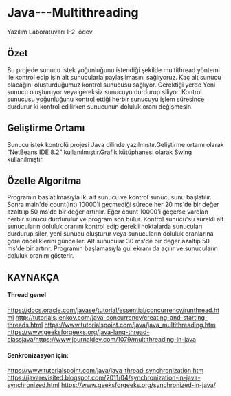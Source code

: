 # Java---Multithreading
Yazılım Laboratuvarı 1-2. ödev.

## Özet
Bu projede sunucu istek yoğunluğunu istendiği
şekilde multithread yöntemi ile kontrol edip işin alt
sunucularla paylaşılmasını sağlıyoruz. Kaç alt
sunucu olacağını oluşturduğumuz kontrol sunucusu
sağlıyor. Gerektiği yerde Yeni sunucu oluşturuyor
veya gereksiz sunucuyu durdurup siliyor. Kontrol
sunucusu yoğunluğunu kontrol ettiği herbir
sunucuyu işlem süresince durdurur ki kontrol
edilirken sunucunun doluluk oranı değişmesin.

## Geliştirme Ortamı
Sunucu istek kontrolü projesi Java dilinde
yazılmıştır.Geliştirme ortamı olarak “NetBeans
IDE 8.2” kullanılmıştır.Grafik kütüphanesi olarak
Swing kullanılmıştır.

## Özetle Algoritma
Programın başlatılmasıyla iki alt sunucu ve
kontrol sunucusunu başlatılır. Sonra main'de
count(int) 10000'i geçmediği sürece her 20 ms'de
bir değer azaltılıp 50 ms'de bir değer artırılır. Eğer
count 10000'i geçerse varolan herbir sunucu
durdurulur ve program son bulur. Kontrol sunucu'su
sürekli alt sunucuların doluluk oranını kontrol edip
gerekli noktalarda sunucuları durdurup siler, yeni
sunucu oluşturur veya sunucuların doluluk
oranlarına göre önceliklerini günceller. Alt
sunucular 30 ms'de bir değer azaltıp 50 ms'de bir
artırır. Programın başlamasıyla gui ekranı da açılır
ve sunucuların doluluk oranını gösterir.


## KAYNAKÇA
#### Thread genel
https://docs.oracle.com/javase/tutorial/essential/concurrency/runthread.html
http://tutorials.jenkov.com/java-concurrency/creating-and-starting-threads.html
https://www.tutorialspoint.com/java/java_multithreading.htm
https://www.geeksforgeeks.org/java-lang-thread-classjava/https://www.journaldev.com/1079/multithreading-in-java
#### Senkronizasyon için:
https://www.tutorialspoint.com/java/java_thread_synchronization.htm
https://javarevisited.blogspot.com/2011/04/synchronization-in-java-synchronized.html
https://www.geeksforgeeks.org/synchronized-in-java/
